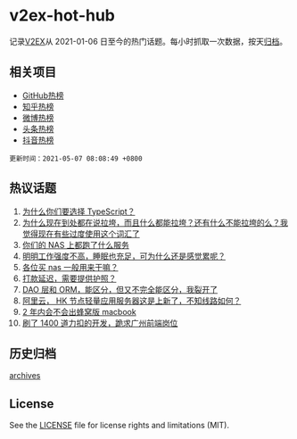 # v2ex-hot-hub

 记录[V2EX](https://www.v2ex.com/)从 2021-01-06 日至今的热门话题。每小时抓取一次数据，按天[归档](archives)。
 
 ## 相关项目

- [GitHub热榜](https://github.com/snaildev/github-hot-hub)
- [知乎热榜](https://github.com/snaildev/zhihu-hot-hub)
- [微博热榜](https://github.com/snaildev/weibo-hot-hub)
- [头条热榜](https://github.com/snaildev/toutiao-hot-hub)
- [抖音热榜](https://github.com/snaildev/douyin-hot-hub)


 `更新时间：2021-05-07 08:08:49 +0800`

## 热议话题

1. [为什么你们要选择 TypeScript？](https://www.v2ex.com/t/775169)
1. [为什么现在到处都在说拉垮，而且什么都能拉垮？还有什么不能拉垮的么？我觉得现在有些过度使用这个词汇了](https://www.v2ex.com/t/775084)
1. [你们的 NAS 上都跑了什么服务](https://www.v2ex.com/t/775071)
1. [明明工作强度不高，睡眠也充足，可为什么还是感觉累呢？](https://www.v2ex.com/t/775166)
1. [各位买 nas 一般用来干嘛？](https://www.v2ex.com/t/775159)
1. [打款延迟，需要提供护照？](https://www.v2ex.com/t/775129)
1. [DAO 层和 ORM，能区分，但又不完全能区分，我裂开了](https://www.v2ex.com/t/775162)
1. [阿里云， HK 节点轻量应用服务器这是上新了，不知线路如何？](https://www.v2ex.com/t/775103)
1. [2 年内会不会出蜂窝版 macbook](https://www.v2ex.com/t/775184)
1. [刷了 1400 道力扣的开发，跪求广州前端岗位](https://www.v2ex.com/t/775284)

## 历史归档

[archives](archives)

## License

See the [LICENSE](LICENSE) file for license rights and limitations (MIT).
